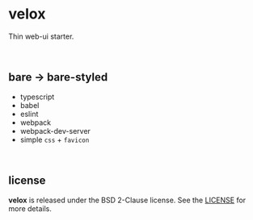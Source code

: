 # velox

Thin web-ui starter.

<br />




## bare -> bare-styled

* typescript
* babel
* eslint
* webpack
* webpack-dev-server
* simple `css` + `favicon`

<br />




## license

**velox** is released under the BSD 2-Clause license. See the
[LICENSE](https://raw.githubusercontent.com/drmats/velox/master/LICENSE)
for more details.
